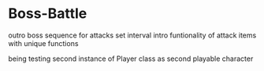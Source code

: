 # Boss-Battle
outro
boss sequence for attacks
set interval intro
funtionality of attack items with unique functions

being testing second instance of Player class
 as second playable character